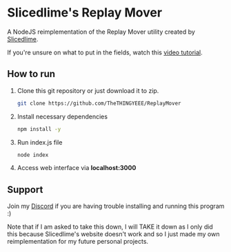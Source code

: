 # Slicedlime's Replay Mover

A NodeJS reimplementation of the Replay Mover utility created by <a href="https://www.slicedlime.tv/replay-mover">Slicedlime</a>.

If you're unsure on what to put in the fields, watch this <a href="https://www.youtube.com/watch?v=fiAYePYcFHc&list=PL4ZS2guXqa_ixSHBW3Lh06sjvD9_yrMr8&index=5">video tutorial</a>.

## How to run

1. Clone this git repository or just download it to zip.
    
   ```bash
   git clone https://github.com/TheTHINGYEEE/ReplayMover
   ```
   
2. Install necessary dependencies

   ```bash
   npm install -y
   ```
   
3. Run index.js file
   
   ```bash
   node index
   ```
   
4. Access web interface via **localhost:3000**

## Support
Join my <a href="https://discord.gg/2Waa6fZt3y">Discord</a> if you are having trouble installing and running this program :)

Note that if I am asked to take this down, I will TAKE it down as I only did this because Slicedlime's website doesn't work and so I just made my own reimplementation for my future personal projects. 



